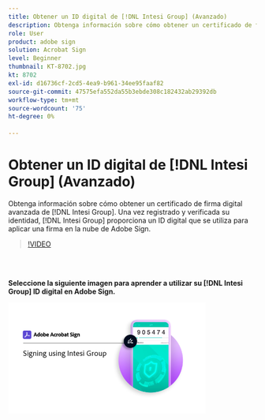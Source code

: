 ```yaml
---
title: Obtener un ID digital de [!DNL Intesi Group] (Avanzado)
description: Obtenga información sobre cómo obtener un certificado de firma digital avanzada de [!DNL Intesi Group]
role: User
product: adobe sign
solution: Acrobat Sign
level: Beginner
thumbnail: KT-8702.jpg
kt: 8702
exl-id: d16736cf-2cd5-4ea9-b961-34ee95faaf82
source-git-commit: 47575efa552da55b3ebde308c182432ab29392db
workflow-type: tm+mt
source-wordcount: '75'
ht-degree: 0%

---
```


# Obtener un ID digital de [!DNL Intesi Group] (Avanzado)

Obtenga información sobre cómo obtener un certificado de firma digital avanzada de [!DNL Intesi Group]. Una vez registrado y verificada su identidad, [!DNL Intesi Group] proporciona un ID digital que se utiliza para aplicar una firma en la nube de Adobe Sign.

>[!VIDEO](https://video.tv.adobe.com/v/337065?hidetitle=true)

<br> 

**Seleccione la siguiente imagen para aprender a utilizar su [!DNL Intesi Group] ID digital en Adobe Sign.**

[![image](assets/IntesiSign_400.png)](intesi-sign.md)
